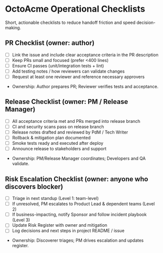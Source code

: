 # OctoAcme Operational Checklists

Short, actionable checklists to reduce handoff friction and speed decision-making.

## PR Checklist (owner: author)
- [ ] Link the issue and include clear acceptance criteria in the PR description
- [ ] Keep PRs small and focused (prefer <400 lines)
- [ ] Ensure CI passes (unit/integration tests + lint)
- [ ] Add testing notes / how reviewers can validate changes
- [ ] Request at least one reviewer and reference necessary approvers
- Ownership: Author prepares PR; Reviewer verifies tests and acceptance.

## Release Checklist (owner: PM / Release Manager)
- [ ] All acceptance criteria met and PRs merged into release branch
- [ ] CI and security scans pass on release branch
- [ ] Release notes drafted and reviewed by PdM / Tech Writer
- [ ] Rollback & mitigation plan documented
- [ ] Smoke tests ready and executed after deploy
- [ ] Announce release to stakeholders and support
- Ownership: PM/Release Manager coordinates; Developers and QA validate.

## Risk Escalation Checklist (owner: anyone who discovers blocker)
- [ ] Triage in next standup (Level 1: team-level)
- [ ] If unresolved, PM escalates to Product Lead & dependent teams (Level 2)
- [ ] If business-impacting, notify Sponsor and follow incident playbook (Level 3)
- [ ] Update Risk Register with owner and mitigation
- [ ] Log decisions and next steps in project README / issue
- Ownership: Discoverer triages; PM drives escalation and updates register.
